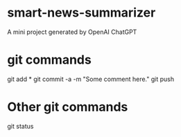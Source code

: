 # smart-news-summarizer
A mini project generated by OpenAI ChatGPT

# git commands

git add *
git commit -a -m "Some comment here."
git push

# Other git commands

git status